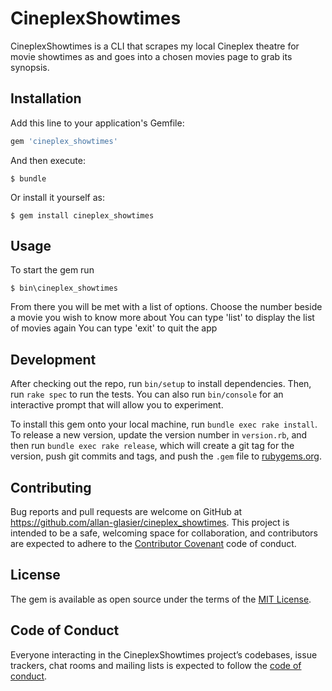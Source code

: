 # CineplexShowtimes

CineplexShowtimes is a CLI that scrapes my local Cineplex theatre for movie showtimes as and goes into a chosen movies page to grab its synopsis.

## Installation

Add this line to your application's Gemfile:

```ruby
gem 'cineplex_showtimes'
```

And then execute:

    $ bundle

Or install it yourself as:

    $ gem install cineplex_showtimes

## Usage

To start the gem run

    $ bin\cineplex_showtimes

From there you will be met with a list of options. Choose the number beside a movie you wish to know more about
You can type 'list' to display the list of movies again
You can type 'exit' to quit the app

## Development

After checking out the repo, run `bin/setup` to install dependencies. Then, run `rake spec` to run the tests. You can also run `bin/console` for an interactive prompt that will allow you to experiment.

To install this gem onto your local machine, run `bundle exec rake install`. To release a new version, update the version number in `version.rb`, and then run `bundle exec rake release`, which will create a git tag for the version, push git commits and tags, and push the `.gem` file to [rubygems.org](https://rubygems.org).

## Contributing

Bug reports and pull requests are welcome on GitHub at https://github.com/allan-glasier/cineplex_showtimes. This project is intended to be a safe, welcoming space for collaboration, and contributors are expected to adhere to the [Contributor Covenant](http://contributor-covenant.org) code of conduct.

## License

The gem is available as open source under the terms of the [MIT License](https://opensource.org/licenses/MIT).

## Code of Conduct

Everyone interacting in the CineplexShowtimes project’s codebases, issue trackers, chat rooms and mailing lists is expected to follow the [code of conduct](https://github.com/[USERNAME]/cineplex_showtimes/blob/master/CODE_OF_CONDUCT.md).
